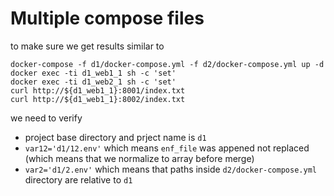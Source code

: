 # Multiple compose files

to make sure we get results similar to

```
docker-compose -f d1/docker-compose.yml -f d2/docker-compose.yml up -d
docker exec -ti d1_web1_1 sh -c 'set'
docker exec -ti d1_web2_1 sh -c 'set'
curl http://${d1_web1_1}:8001/index.txt
curl http://${d1_web1_1}:8002/index.txt
```

we need to verify

- project base directory and prject name is `d1` 
- `var12='d1/12.env'` which means `enf_file` was appened not replaced (which means that we normalize to array before merge)
- `var2='d1/2.env'` which means that paths inside `d2/docker-compose.yml` directory are relative to `d1`



